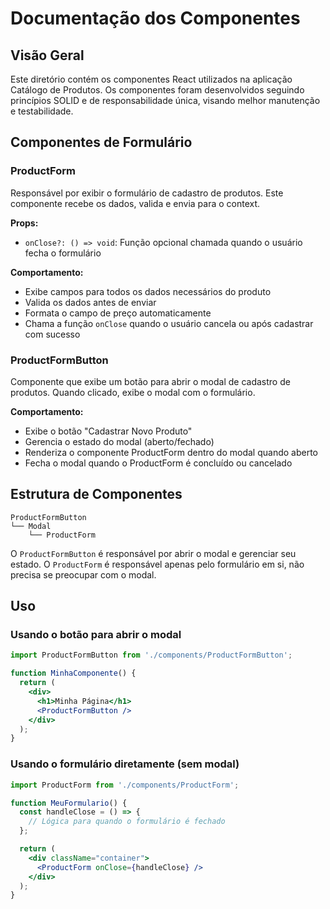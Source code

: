 # Documentação dos Componentes

## Visão Geral
Este diretório contém os componentes React utilizados na aplicação Catálogo de Produtos. Os componentes foram desenvolvidos seguindo princípios SOLID e de responsabilidade única, visando melhor manutenção e testabilidade.

## Componentes de Formulário

### ProductForm
Responsável por exibir o formulário de cadastro de produtos. Este componente recebe os dados, valida e envia para o context.

**Props:**
- `onClose?: () => void`: Função opcional chamada quando o usuário fecha o formulário

**Comportamento:**
- Exibe campos para todos os dados necessários do produto
- Valida os dados antes de enviar
- Formata o campo de preço automaticamente
- Chama a função `onClose` quando o usuário cancela ou após cadastrar com sucesso

### ProductFormButton
Componente que exibe um botão para abrir o modal de cadastro de produtos. Quando clicado, exibe o modal com o formulário.

**Comportamento:**
- Exibe o botão "Cadastrar Novo Produto"
- Gerencia o estado do modal (aberto/fechado)
- Renderiza o componente ProductForm dentro do modal quando aberto
- Fecha o modal quando o ProductForm é concluído ou cancelado

## Estrutura de Componentes

```
ProductFormButton
└── Modal
    └── ProductForm
```

O `ProductFormButton` é responsável por abrir o modal e gerenciar seu estado.
O `ProductForm` é responsável apenas pelo formulário em si, não precisa se preocupar com o modal.

## Uso

### Usando o botão para abrir o modal

```jsx
import ProductFormButton from './components/ProductFormButton';

function MinhaComponente() {
  return (
    <div>
      <h1>Minha Página</h1>
      <ProductFormButton />
    </div>
  );
}
```

### Usando o formulário diretamente (sem modal)

```jsx
import ProductForm from './components/ProductForm';

function MeuFormulario() {
  const handleClose = () => {
    // Lógica para quando o formulário é fechado
  };

  return (
    <div className="container">
      <ProductForm onClose={handleClose} />
    </div>
  );
}
``` 